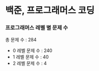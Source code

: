 # 백준, 프로그래머스 코딩
### 프로그래머스 레벨 별 문제 수
총 문제 수 : 284
- 0 레벨 문제 수 : 240
- 1 레벨 문제 수 : 40
- 2 레벨 문제 수 : 4

